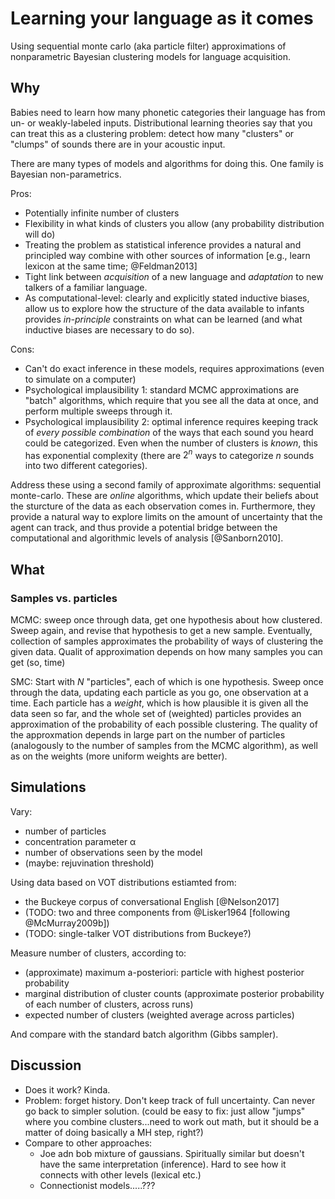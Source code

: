 # Learning your language as it comes

Using sequential monte carlo (aka particle filter) approximations of
nonparametric Bayesian clustering models for language acquisition.

## Why

Babies need to learn how many phonetic categories their language has from un- or
weakly-labeled inputs.  Distributional learning theories say that you can treat
this as a clustering problem: detect how many "clusters" or "clumps" of sounds
there are in your acoustic input.

There are many types of models and algorithms for doing this.  One family is
Bayesian non-parametrics.

Pros:
* Potentially infinite number of clusters
* Flexibility in what kinds of clusters you allow (any probability distribution
  will do)
* Treating the problem as statistical inference provides a natural and
  principled way combine with other sources of information [e.g., learn lexicon
  at the same time; @Feldman2013]
* Tight link between _acquisition_ of a new language and _adaptation_ to new
  talkers of a familiar language.
* As computational-level: clearly and explicitly stated inductive biases, allow
  us to explore how the structure of the data available to infants provides
  _in-principle_ constraints on what can be learned (and what inductive biases
  are necessary to do so).

Cons:
* Can't do exact inference in these models, requires approximations (even to
  simulate on a computer)
* Psychological implausibility 1: standard MCMC approximations are "batch"
  algorithms, which require that you see all the data at once, and perform
  multiple sweeps through it.
* Psychological implausibility 2: optimal inference requires keeping track of
  _every possible combination_ of the ways that each sound you heard could be
  categorized.  Even when the number of clusters is _known_, this has
  exponential complexity (there are $2^n$ ways to categorize $n$ sounds into two
  different categories).

Address these using a second family of approximate algorithms: sequential
monte-carlo.  These are _online_ algorithms, which update their beliefs about
the sturcture of the data as each observation comes in.  Furthermore, they
provide a natural way to explore limits on the amount of uncertainty that the
agent can track, and thus provide a potential bridge between the computational
and algorithmic levels of analysis [@Sanborn2010].


## What

### Samples vs. particles

MCMC: sweep once through data, get one hypothesis about how clustered.  Sweep
again, and revise that hypothesis to get a new sample.  Eventually, collection
of samples approximates the probability of ways of clustering the given data.
Qualit of approximation depends on how many samples you can get (so, time)

SMC: Start with $N$ "particles", each of which is one hypothesis.  Sweep once
through the data, updating each particle as you go, one observation at a time.
Each particle has a _weight_, which is how plausible it is given all the data
seen so far, and the whole set of (weighted) particles provides an approximation
of the probability of each possible clustering.  The quality of the approxmation
depends in large part on the number of particles (analogously to the number of
samples from the MCMC algorithm), as well as on the weights (more uniform
weights are better).


## Simulations

Vary:
  * number of particles
  * concentration parameter α
  * number of observations seen by the model
  * (maybe: rejuvination threshold)

Using data based on VOT distributions estiamted from:
  * the Buckeye corpus of conversational English [@Nelson2017]
  * (TODO: two and three components from @Lisker1964 [following @McMurray2009b])
  * (TODO: single-talker VOT distributions from Buckeye?)

Measure number of clusters, according to:
  * (approximate) maximum a-posteriori: particle with highest posterior
    probability
  * marginal distribution of cluster counts (approximate posterior probability
    of each number of clusters, across runs)
  * expected number of clusters (weighted average across particles)

And compare with the standard batch algorithm (Gibbs sampler).

## Discussion 

* Does it work? Kinda.
* Problem: forget history.  Don't keep track of full uncertainty.  Can never go
  back to simpler solution.  (could be easy to fix: just allow "jumps" where you
  combine clusters...need to work out math, but it should be a matter of doing
  basically a MH step, right?)
* Compare to other approaches:
    * Joe adn bob mixture of gaussians.  Spiritually similar but doesn't have
      the same interpretation (inference).  Hard to see how it connects with
      other levels (lexical etc.)
    * Connectionist models.....???

